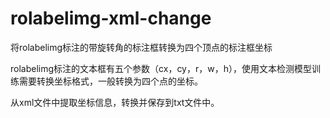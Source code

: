 # rolabelimg-xml-change
将rolabelimg标注的带旋转角的标注框转换为四个顶点的标注框坐标

rolabelimg标注的文本框有五个参数（cx，cy，r，w，h），使用文本检测模型训练需要转换坐标格式，一般转换为四个点的坐标。

从xml文件中提取坐标信息，转换并保存到txt文件中。
